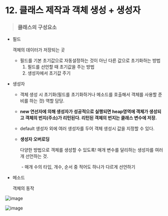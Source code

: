 # 12. 클래스 제작과 객체 생성 + 생성자



> ### 클래스의 구성요소

- 필드

  객체의 데이터가 저장되는 곳

  - 필드를 기본 초기값으로 자동설정하는 것이 아닌 다른 값으로 초기화하는 방법
    1. 필드를 선언할 때 초기값을 주는 방법
    2. 생성자에서 초기값 주기

- 생성자

  - 객체 생성 시 초기화(필드를 초기화하거나 메소드를 호출해서 객체를 사용할 준비를 하는 것) 역할 담당.
  - **new 연선자에 의해 생성자가 성공적으로 실행되면 heap영역에 객체가 생성되고 객체의 번지(주소)가 리턴된다. 리턴된 객체의 번지는 클래스 변수에 저장.**

  - default 생성자 외에 여러 생성자를 두어 객체 생성시 값을 지정할 수 있다.

  - **생성자 오버로딩**

    다양한 방법으로 객체를 생성할 수 있도록! 매개 변수를 달리하는 생성자를 여러개 선언하는 것. 

    ​	- 매개 수의 타입, 개수, 순서 중 적어도 하나가 다르게 선언하기

- 메소드

  객체의 동작



![image](https://user-images.githubusercontent.com/68037174/104844564-482c1a80-5914-11eb-87ec-7a33ab3298e8.png)

![image](https://user-images.githubusercontent.com/68037174/104844575-59752700-5914-11eb-9137-db7c98d9e79d.png)
